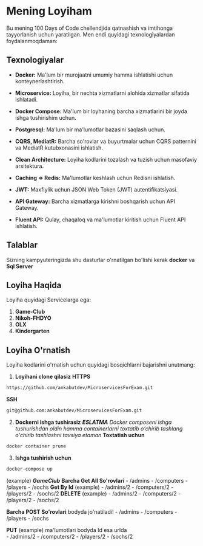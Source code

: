 # Mening Loyiham

Bu mening 100 Days of Code chellendjida qatnashish va imtihonga tayyorlanish uchun yaratilgan. Men endi quyidagi texnologiyalardan foydalanmoqdaman:

## Texnologiyalar

- **Docker:** Ma'lum bir murojaatni umumiy hamma ishlatishi uchun konteynerlashtirish.
- **Microservice:** Loyiha, bir nechta xizmatlarni alohida xizmatlar sifatida ishlatadi.
- **Docker Compose:** Ma'lum bir loyhaning barcha xizmatlarini bir joyda ishga tushirishim uchun.

- **Postgresql:** Ma'lum bir ma'lumotlar bazasini saqlash uchun.

- **CQRS, MediatR:** Barcha so'rovlar va buyurtmalar uchun CQRS patternini va MediatR kutubxonasini ishlatish.

- **Clean Architecture:** Loyiha kodlarini tozalash va tuzish uchun masofaviy arxitektura.

- **Caching => Redis:** Ma'lumotlar keshlash uchun Redisni ishlatish.

- **JWT:** Maxfiylik uchun JSON Web Token (JWT) autentifikatsiyasi.

- **API Gateway:** Barcha xizmatlarga kirishni boshqarish uchun API Gateway.

- **Fluent API:** Qulay, chaqaloq va ma'lumotlar kiritish uchun Fluent API ishlatish.

## Talablar
 Sizning kampyuteringizda shu dasturlar o'rnatilgan bo'lishi kerak
 **docker** va **Sql Server**

## Loyiha Haqida

Loyiha quyidagi Servicelarga ega:

1. **Game-Club**
2. **Nikoh-FHDYO**
3. **OLX**
4. **Kindergarten**

## Loyiha O'rnatish

Loyiha kodlarini o'rnatish uchun quyidagi bosqichlarni bajarishni unutmang:
1. **Loyihani clone qilasiz**
**HTTPS**
```bash
https://github.com/ankabutdev/MicroservicesForExam.git
```
**SSH**
```bash
git@github.com:ankabutdev/MicroservicesForExam.git
```
2. **Dockerni ishga tushirasiz**
***ESLATMA***
*Docker composeni ishga tushurishdan oldin hamma containerlarni toxtatib o'chirib tashlang o'chirib tashlashni tavsiya etaman*
**Toxtatish uchun**
```bash
docker container prune
```
3. **Ishga tushirish uchun**
```bash
docker-compose up
```
(example)
  ***GameClub***
**Barcha Get All So'rovlari**
     - /admins
     - /computers
     - /players
     - /sochs
**Get By Id** (example)
     - /admins/2
     - /computers/2
     - /players/2
     - /sochs/2
**DELETE** (example)
     - /admins/2
     - /computers/2
     - /players/2
     - /sochs/2
     
**Barcha POST So'rovlari**
 bodyda jo'natiladi!
     - /admins
     - /computers
     - /players
     - /sochs
 
 **PUT** (example)
 ma'lumotlari bodyda Id esa urlda  
     - /admins/2
     - /computers/2
     - /players/2
     - /sochs/2
